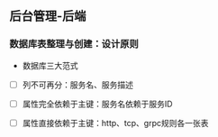## 后台管理-后端



### 数据库表整理与创建：设计原则

- 数据库三大范式

- [ ] 列不可再分：服务名、服务描述
- [ ] 属性完全依赖于主键：服务名依赖于服务ID
- [ ] 属性直接依赖于主键：http、tcp、grpc规则各一张表

